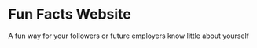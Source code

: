 <h1> Fun Facts Website </h1>

<p>
  A fun way for your followers or future employers know little about yourself
</p>
